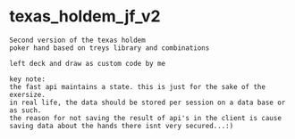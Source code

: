 # texas_holdem_jf_v2
 
    Second version of the texas holdem
    poker hand based on treys library and combinations

    left deck and draw as custom code by me
    
    key note:
    the fast api maintains a state. this is just for the sake of the exersize.
    in real life, the data should be stored per session on a data base or as such.
    the reason for not saving the result of api's in the client is cause 
    saving data about the hands there isnt very secured...:)